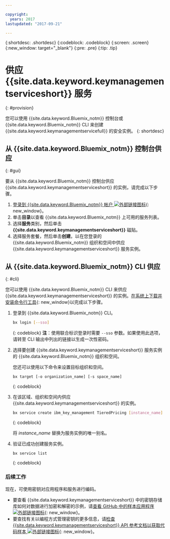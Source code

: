 ```yaml
---

copyright:
  years: 2017
lastupdated: "2017-09-21"

---
```


{:shortdesc: .shortdesc}
{:codeblock: .codeblock}
{:screen: .screen}
{:new_window: target="_blank"}
{:pre: .pre}
{:tip: .tip}

# 供应 {{site.data.keyword.keymanagementserviceshort}} 服务
{: #provision}

您可以使用 {{site.data.keyword.Bluemix_notm}} 控制台或 {{site.data.keyword.Bluemix_notm}} CLI 来创建 {{site.data.keyword.keymanagementservicefull}} 的安全实例。
{: shortdesc}

## 从 {{site.data.keyword.Bluemix_notm}} 控制台供应
{: #gui}

要从 {{site.data.keyword.Bluemix_notm}} 控制台供应 {{site.data.keyword.keymanagementserviceshort}} 的实例，请完成以下步骤。

1. [登录到 {{site.data.keyword.Bluemix_notm}} 帐户 ![外部链接图标](../../icons/launch-glyph.svg "外部链接图标")](https://console.bluemix.net/){: new_window}。
2. 单击**目录**以查看 {{site.data.keyword.Bluemix_notm}} 上可用的服务列表。
3. 选择**服务**类别，然后单击 **{{site.data.keyword.keymanagementserviceshort}}** 磁贴。
5. 选择服务套餐，然后单击**创建**，以在您登录的 {{site.data.keyword.Bluemix_notm}} 组织和空间中供应 {{site.data.keyword.keymanagementserviceshort}} 服务实例。

## 从 {{site.data.keyword.Bluemix_notm}} CLI 供应
{: #cli}

您可以使用 {{site.data.keyword.Bluemix_notm}} CLI 来供应 {{site.data.keyword.keymanagementserviceshort}} 的实例。[在系统上下载并安装命令行工具](https://clis.ng.bluemix.net/ui/home.html){: new_window}以完成以下步骤。

1. 登录到 {{site.data.keyword.Bluemix_notm}} CLI。

    ```sh
    bx login [--sso]
    ```
    {: codeblock}
    **注**：使用联合标识登录时需要 `--sso` 参数。如果使用此选项，请转至 CLI 输出中列出的链接以生成一次性密码。

2. 选择要创建 {{site.data.keyword.keymanagementserviceshort}} 服务实例的 {{site.data.keyword.Bluemix_notm}} 组织和空间。

    您还可以使用以下命令来设置目标组织和空间。

    ```sh
    bx target [-o organization_name] [-s space_name]
    ```
    {: codeblock}

3. 在该区域、组织和空间内供应 {{site.data.keyword.keymanagementserviceshort}} 的实例。

    ```sh
    bx service create ibm_key_management TieredPricing [instance_name]
    ```
    {: codeblock}

    将 _instance_name_ 替换为服务实例的唯一别名。

4. 验证已成功创建服务实例。

    ```sh
    bx service list
    ```
    {: codeblock}


### 后续工作

现在，可使用密钥对应用程序和服务进行编码。

- 要查看 {{site.data.keyword.keymanagementserviceshort}} 中的密钥存储库如何对数据进行加密和解密的示例，请[查看 GitHub 中的样本应用程序 ![外部链接图标](../../icons/launch-glyph.svg "外部链接图标")](https://github.com/IBM-Bluemix/key-protect-helloworld-python){: new_window}。
- 要查找有关以编程方式管理密钥的更多信息，请[检查 {{site.data.keyword.keymanagementserviceshort}} API 参考文档以获取代码样本 ![外部链接图标](../../icons/launch-glyph.svg "外部链接图标")](https://console.ng.bluemix.net/apidocs/639){: new_window}。
